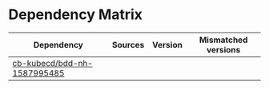 # Dependency Matrix

Dependency | Sources | Version | Mismatched versions
---------- | ------- | ------- | -------------------
[cb-kubecd/bdd-nh-1587995485](https://github.com/cb-kubecd/bdd-nh-1587995485.git) |  | []() | 
